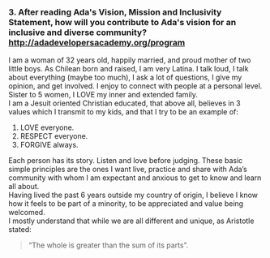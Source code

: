 ### 3. After reading Ada's Vision, Mission and Inclusivity Statement, how will you contribute to Ada's vision for an inclusive and diverse community? http://adadevelopersacademy.org/program

I am a woman of 32 years old, happily married, and proud mother of two little boys. As Chilean born and raised, I am very Latina. I talk loud, I talk about everything (maybe too much), I ask a lot of questions, I give my opinion, and get involved. I enjoy to connect with people at a personal level. Sister to 5 women, I LOVE my inner and extended family.  
I am a Jesuit oriented Christian educated, that above all, believes in 3 values which I transmit to my kids, and that I try to be an example of: 

1. LOVE everyone.
2. RESPECT everyone.
3. FORGIVE always. 

Each person has its story. Listen and love before judging. These basic simple principles are the ones I want live, practice and share with Ada’s community with whom I am expectant and anxious to get to know and learn all about.  
Having lived the past 6 years outside my country of origin, I believe I know how it feels to be part of a minority, to be appreciated and value being welcomed.    
I mostly understand that while we are all different and unique, as Aristotle stated:
>“The whole is greater than the sum of its parts”.  
